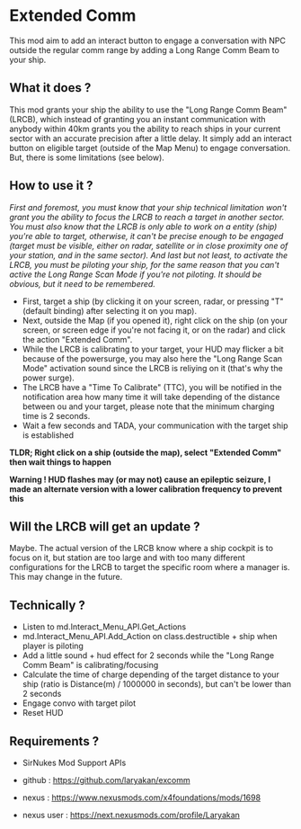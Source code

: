 # Extended Comm
This mod aim to add an interact button to engage a conversation with NPC outside the regular comm range by adding a Long Range Comm Beam to your ship.

## What it does ?
This mod grants your ship the ability to use the "Long Range Comm Beam" (LRCB), which instead of granting you an instant communication with anybody within 40km grants you the ability to reach ships in your current sector with an accurate precision after a little delay.
It simply add an interact button on eligible target (outside of the Map Menu) to engage conversation. But, there is some limitations (see below).

## How to use it ?
*First and foremost, you must know that your ship technical limitation won't grant you the ability to focus the LRCB to reach a target in another sector.*
*You must also know that the LRCB is only able to work on a entity (ship) you're able to target, otherwise, it can't be precise enough to be engaged (target must be visible, either on radar, satellite or in close proximity one of your station, and in the same sector).*
*And last but not least, to activate the LRCB, you must be piloting your ship, for the same reason that you can't active the Long Range Scan Mode if you're not piloting.*
*It should be obvious, but it need to be remembered.*
- First, target a ship (by clicking it on your screen, radar, or pressing "T" (default binding) after selecting it on you map).
- Next, outside the Map (if you opened it), right click on the ship (on your screen, or screen edge if you're not facing it, or on the radar) and click the action "Extended Comm".
- While the LRCB is calibrating to your target, your HUD may flicker a bit because of the powersurge, you may also here the "Long Range Scan Mode" activation sound since the LRCB is reliying on it (that's why the power surge).
- The LRCB have a "Time To Calibrate" (TTC), you will be notified in the notification area how many time it will take depending of the distance between ou and your target, please note that the minimum charging time is 2 seconds.
- Wait a few seconds and TADA, your communication with the target ship is established

**TLDR; Right click on a ship (outside the map), select "Extended Comm" then wait things to happen**

**Warning ! HUD flashes may (or may not) cause an epileptic seizure, I made an alternate version with a lower calibration frequency to prevent this**

## Will the LRCB will get an update ?
Maybe. The actual version of the LRCB know where a ship cockpit is to focus on it, but station are too large and with too many different configurations for the LRCB to target the specific room where a manager is.
This may change in the future.

## Technically ?
- Listen to md.Interact_Menu_API.Get_Actions
- md.Interact_Menu_API.Add_Action on class.destructible + ship when player is piloting
- Add a little sound + hud effect for 2 seconds while the "Long Range Comm Beam" is calibrating/focusing
- Calculate the time of charge depending of the target distance to your ship (ratio is Distance(m) / 1000000 in seconds), but can't be lower than 2 seconds
- Engage convo with target pilot
- Reset HUD

## Requirements ?
- SirNukes Mod Support APIs

- github : https://github.com/laryakan/excomm
- nexus : https://www.nexusmods.com/x4foundations/mods/1698
- nexus user : https://next.nexusmods.com/profile/Laryakan
